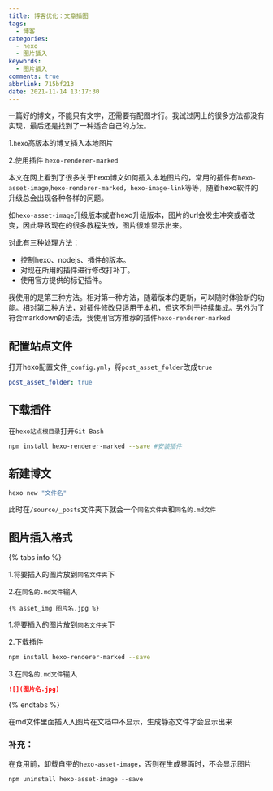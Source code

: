 ```yaml
---
title: 博客优化：文章插图
tags:
  - 博客
categories:
  - hexo
  - 图片插入
keywords:
  - 图片插入
comments: true
abbrlink: 715bf213
date: 2021-11-14 13:17:30
---
```


​	一篇好的博文，不能只有文字，还需要有配图才行。我试过网上的很多方法都没有实现，最后还是找到了一种适合自己的方法。

1.`hexo`高版本的博文插入本地图片

2.使用插件 `hexo-renderer-marked` 

<!--more-->

本文在网上看到了很多关于hexo博文如何插入本地图片的，常用的插件有`hexo-asset-image`,`hexo-renderer-marked`，`hexo-image-link`等等，随着hexo软件的升级总会出现各种各样的问题。

如`hexo-asset-image`升级版本或者hexo升级版本，图片的url会发生冲突或者改变，因此导致现在的很多教程失效，图片很难显示出来。

对此有三种处理方法：

- 控制hexo、nodejs、插件的版本。
- 对现在所用的插件进行修改打补丁。
- 使用官方提供的标记插件。

我使用的是第三种方法。相对第一种方法，随着版本的更新，可以随时体验新的功能。相对第二种方法，对插件修改只适用于本机，但这不利于持续集成。另外为了符合markdown的语法，我使用官方推荐的插件`hexo-renderer-marked`

## 配置站点文件

打开hexo配置文件`_config.yml`，将`post_asset_folder`改成`true`

```yml
post_asset_folder: true
```

## 下载插件

在`hexo站点根目录`打开`Git Bash`

```bash
npm install hexo-renderer-marked --save #安装插件
```

## 新建博文

```bash
hexo new "文件名"
```

此时在`/source/_posts`文件夹下就会一个`同名文件夹`和`同名的.md文件`

## 图片插入格式

{% tabs info %} 

<!-- tab 使用标记插件-->

1.将要插入的图片放到`同名文件夹`下

2.在`同名的.md文件`输入

```stylus
{% asset_img 图片名.jpg %}
```

<!-- endtab -->

<!-- tab 使用hexo插件-->

1.将要插入的图片放到`同名文件夹`下

2.下载插件

```bash
npm install hexo-renderer-marked --save
```

3.在`同名的.md文件`输入

```markdown
![](图片名.jpg)
```

<!-- endtab -->

{% endtabs %}

在md文件里面插入入图片在文档中不显示，生成静态文件才会显示出来

### 补充：

在食用前，卸载自带的`hexo-asset-image`，否则在生成界面时，不会显示图片

```
npm uninstall hexo-asset-image --save
```

